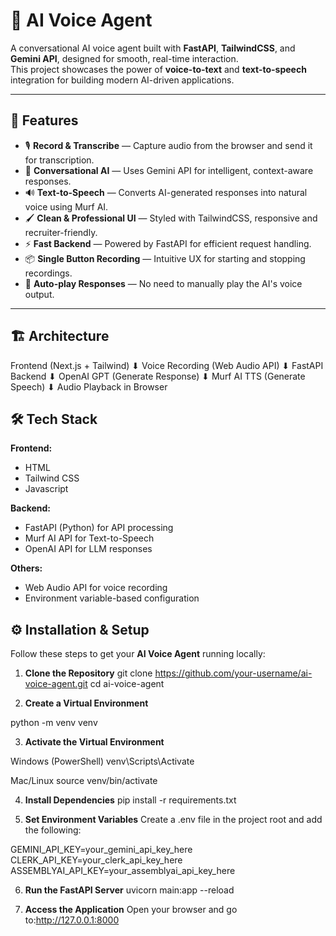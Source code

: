 # 🎤 AI Voice Agent

A conversational AI voice agent built with **FastAPI**, **TailwindCSS**, and **Gemini API**, designed for smooth, real-time interaction.  
This project showcases the power of **voice-to-text** and **text-to-speech** integration for building modern AI-driven applications.

---

## 🚀 Features
- 🎙 **Record & Transcribe** — Capture audio from the browser and send it for transcription.
- 🤖 **Conversational AI** — Uses Gemini API for intelligent, context-aware responses.
- 🔊 **Text-to-Speech** — Converts AI-generated responses into natural voice using Murf AI.
- 🖌 **Clean & Professional UI** — Styled with TailwindCSS, responsive and recruiter-friendly.
- ⚡ **Fast Backend** — Powered by FastAPI for efficient request handling.
- 📦 **Single Button Recording** — Intuitive UX for starting and stopping recordings.
- 🎯 **Auto-play Responses** — No need to manually play the AI's voice output.

---

## 🏗 Architecture
Frontend (Next.js + Tailwind)
       ⬇
Voice Recording (Web Audio API)
       ⬇
FastAPI Backend
       ⬇
OpenAI GPT (Generate Response)
       ⬇
Murf AI TTS (Generate Speech)
       ⬇
Audio Playback in Browser


## 🛠️ Tech Stack  

**Frontend:**  
- HTML
- Tailwind CSS  
- Javascript 

**Backend:**  
- FastAPI (Python) for API processing  
- Murf AI API for Text-to-Speech  
- OpenAI API for LLM responses  

**Others:**  
- Web Audio API for voice recording  
- Environment variable-based configuration  


## ⚙️ Installation & Setup

Follow these steps to get your **AI Voice Agent** running locally:

1. **Clone the Repository**
   git clone https://github.com/your-username/ai-voice-agent.git
   cd ai-voice-agent

2. **Create a Virtual Environment**

python -m venv venv

3. **Activate the Virtual Environment**

Windows (PowerShell)
venv\Scripts\Activate

Mac/Linux
source venv/bin/activate

4. **Install Dependencies**
pip install -r requirements.txt

5. **Set Environment Variables**
Create a .env file in the project root and add the following:


GEMINI_API_KEY=your_gemini_api_key_here
CLERK_API_KEY=your_clerk_api_key_here
ASSEMBLYAI_API_KEY=your_assemblyai_api_key_here

6. **Run the FastAPI Server**
uvicorn main:app --reload

7. **Access the Application**
Open your browser and go to:http://127.0.0.1:8000
